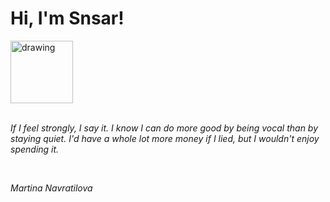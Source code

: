 <h1>Hi, I'm Snsar!</h1> <img src="https://acegif.com/wp-content/uploads/2021/4fh5wi/pepefrg-21.gif" alt="drawing"  height = "100"/> <br> <br> <p><i>If I feel strongly, I say it. I know I can do more good by being vocal than by staying quiet. I'd have a whole lot more money if I lied, but I wouldn't enjoy spending it.</i></p> <br> <p><i>Martina Navratilova</i></p>